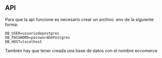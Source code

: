 ## API

Para que la api funcione es necesario crear un archivo .env de la siguiente forma:

```env
DB_USER=usuariodepostgres
DB_PASSWORD=passwordDePostgres
DB_HOST=localhost
```

También hay que tener creada una base de datos con el nombre eccomerce


